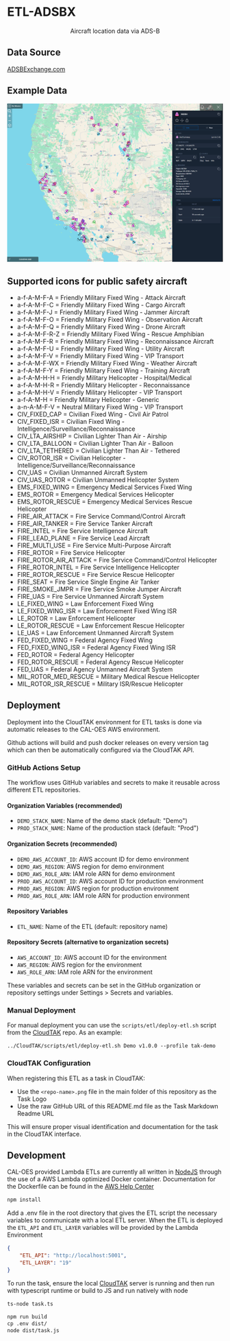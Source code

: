 # ETL-ADSBX</h1>

<p align='center'>Aircraft location data via ADS-B</p>

## Data Source

[ADSBExchange.com](https://www.adsbexchange.com/)

## Example Data

![EAircraft location data via ADS-B](docs/etl-adsbx.png)

## Supported icons for public safety aircraft
* a-f-A-M-F-A = Friendly Military Fixed Wing - Attack Aircraft
* a-f-A-M-F-C = Friendly Military Fixed Wing - Cargo Aircraft
* a-f-A-M-F-J = Friendly Military Fixed Wing - Jammer Aircraft
* a-f-A-M-F-O = Friendly Military Fixed Wing - Observation Aircraft
* a-f-A-M-F-Q = Friendly Military Fixed Wing - Drone Aircraft
* a-f-A-M-F-R-Z = Friendly Military Fixed Wing - Rescue Amphibian
* a-f-A-M-F-R = Friendly Military Fixed Wing - Reconnaissance Aircraft
* a-f-A-M-F-U = Friendly Military Fixed Wing - Utility Aircraft
* a-f-A-M-F-V = Friendly Military Fixed Wing - VIP Transport
* a-f-A-M-F-WX = Friendly Military Fixed Wing - Weather Aircraft
* a-f-A-M-F-Y = Friendly Military Fixed Wing - Training Aircraft
* a-f-A-M-H-H = Friendly Military Helicopter - Hospital/Medical
* a-f-A-M-H-R = Friendly Military Helicopter - Reconnaissance
* a-f-A-M-H-V = Friendly Military Helicopter - VIP Transport
* a-f-A-M-H = Friendly Military Helicopter - Generic
* a-n-A-M-F-V = Neutral Military Fixed Wing - VIP Transport
* CIV_FIXED_CAP = Civilian Fixed Wing - Civil Air Patrol
* CIV_FIXED_ISR = Civilian Fixed Wing - Intelligence/Surveillance/Reconnaissance
* CIV_LTA_AIRSHIP = Civilian Lighter Than Air - Airship
* CIV_LTA_BALLOON = Civilian Lighter Than Air - Balloon
* CIV_LTA_TETHERED = Civilian Lighter Than Air - Tethered
* CIV_ROTOR_ISR = Civilian Helicopter - Intelligence/Surveillance/Reconnaissance
* CIV_UAS = Civilian Unmanned Aircraft System
* CIV_UAS_ROTOR = Civilian Unmanned Helicopter System
* EMS_FIXED_WING = Emergency Medical Services Fixed Wing
* EMS_ROTOR = Emergency Medical Services Helicopter
* EMS_ROTOR_RESCUE = Emergency Medical Services Rescue Helicopter
* FIRE_AIR_ATTACK = Fire Service Command/Control Aircraft
* FIRE_AIR_TANKER = Fire Service Tanker Aircraft
* FIRE_INTEL = Fire Service Intelligence Aircraft
* FIRE_LEAD_PLANE = Fire Service Lead Aircraft
* FIRE_MULTI_USE = Fire Service Multi-Purpose Aircraft
* FIRE_ROTOR = Fire Service Helicopter
* FIRE_ROTOR_AIR_ATTACK = Fire Service Command/Control Helicopter
* FIRE_ROTOR_INTEL = Fire Service Intelligence Helicopter
* FIRE_ROTOR_RESCUE = Fire Service Rescue Helicopter
* FIRE_SEAT = Fire Service Single Engine Air Tanker
* FIRE_SMOKE_JMPR = Fire Service Smoke Jumper Aircraft
* FIRE_UAS = Fire Service Unmanned Aircraft System
* LE_FIXED_WING = Law Enforcement Fixed Wing
* LE_FIXED_WING_ISR = Law Enforcement Fixed Wing ISR
* LE_ROTOR = Law Enforcement Helicopter
* LE_ROTOR_RESCUE = Law Enforcement Rescue Helicopter
* LE_UAS = Law Enforcement Unmanned Aircraft System
* FED_FIXED_WING = Federal Agency Fixed Wing
* FED_FIXED_WING_ISR = Federal Agency Fixed Wing ISR
* FED_ROTOR = Federal Agency Helicopter
* FED_ROTOR_RESCUE = Federal Agency Rescue Helicopter
* FED_UAS = Federal Agency Unmanned Aircraft System
* MIL_ROTOR_MED_RESCUE = Military Medical Rescue Helicopter
* MIL_ROTOR_ISR_RESCUE = Military ISR/Rescue Helicopter

## Deployment

Deployment into the CloudTAK environment for ETL tasks is done via automatic releases to the CAL-OES AWS environment.

Github actions will build and push docker releases on every version tag which can then be automatically configured via the
CloudTAK API.

### GitHub Actions Setup

The workflow uses GitHub variables and secrets to make it reusable across different ETL repositories.

#### Organization Variables (recommended)
- `DEMO_STACK_NAME`: Name of the demo stack (default: "Demo")
- `PROD_STACK_NAME`: Name of the production stack (default: "Prod")

#### Organization Secrets (recommended)
- `DEMO_AWS_ACCOUNT_ID`: AWS account ID for demo environment
- `DEMO_AWS_REGION`: AWS region for demo environment
- `DEMO_AWS_ROLE_ARN`: IAM role ARN for demo environment
- `PROD_AWS_ACCOUNT_ID`: AWS account ID for production environment
- `PROD_AWS_REGION`: AWS region for production environment
- `PROD_AWS_ROLE_ARN`: IAM role ARN for production environment

#### Repository Variables
- `ETL_NAME`: Name of the ETL (default: repository name)

#### Repository Secrets (alternative to organization secrets)
- `AWS_ACCOUNT_ID`: AWS account ID for the environment
- `AWS_REGION`: AWS region for the environment
- `AWS_ROLE_ARN`: IAM role ARN for the environment

These variables and secrets can be set in the GitHub organization or repository settings under Settings > Secrets and variables.

### Manual Deployment

For manual deployment you can use the `scripts/etl/deploy-etl.sh` script from the [CloudTAK](https://github.com/TAK-NZ/CloudTAK/) repo.
As an example: 
```
../CloudTAK/scripts/etl/deploy-etl.sh Demo v1.0.0 --profile tak-demo
```

### CloudTAK Configuration

When registering this ETL as a task in CloudTAK:

- Use the `<repo-name>.png` file in the main folder of this repository as the Task Logo
- Use the raw GitHub URL of this README.md file as the Task Markdown Readme URL

This will ensure proper visual identification and documentation for the task in the CloudTAK interface.

## Development

CAL-OES provided Lambda ETLs are currently all written in [NodeJS](https://nodejs.org/en) through the use of a AWS Lambda optimized
Docker container. Documentation for the Dockerfile can be found in the [AWS Help Center](https://docs.aws.amazon.com/lambda/latest/dg/images-create.html)

```sh
npm install
```

Add a .env file in the root directory that gives the ETL script the necessary variables to communicate with a local ETL server.
When the ETL is deployed the `ETL_API` and `ETL_LAYER` variables will be provided by the Lambda Environment

```json
{
    "ETL_API": "http://localhost:5001",
    "ETL_LAYER": "19"
}
```

To run the task, ensure the local [CloudTAK](https://github.com/TAK-NZ/CloudTAK/) server is running and then run with typescript runtime
or build to JS and run natively with node

```
ts-node task.ts
```

```
npm run build
cp .env dist/
node dist/task.js
```